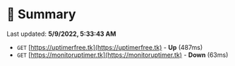 # 📖 Summary
Last updated: **5/9/2022, 5:33:43 AM**

- `GET` [https://uptimerfree.tk](https://uptimerfree.tk) - **Up** (487ms)
- `GET` [https://monitoruptimer.tk](https://monitoruptimer.tk) - **Down** (63ms)
